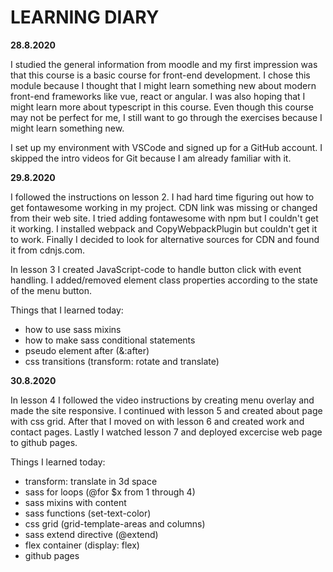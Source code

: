 # LEARNING DIARY

**28.8.2020**

I studied the general information from moodle and my first impression was that this course is a basic course for front-end development. I chose this module because I thought that I might learn something new about modern front-end frameworks like vue, react or angular. I was also hoping that I might learn more about typescript in this course. Even though this course may not be perfect for me, I still want to go through the exercises because I might learn something new.

I set up my environment with VSCode and signed up for a GitHub account. I skipped the intro videos for Git because I am already familiar with it.

**29.8.2020**

I followed the instructions on lesson 2. I had hard time figuring out how to get fontawesome working in my project. CDN link was missing or changed from their web site. I tried adding fontawesome with npm but I couldn't get it working. I installed webpack and CopyWebpackPlugin but couldn't get it to work. Finally I decided to look for alternative sources for CDN and found it from cdnjs.com.

In lesson 3 I created JavaScript-code to handle button click with event handling. I added/removed element class properties according to the state of the menu button.

Things that I learned today:

- how to use sass mixins
- how to make sass conditional statements
- pseudo element after (&:after)
- css transitions (transform: rotate and translate)


**30.8.2020**

In lesson 4 I followed the video instructions by creating menu overlay and made the site responsive. I continued with lesson 5 and created about page with css grid. After that I moved on with lesson 6 and created work and contact pages. Lastly I watched lesson 7 and deployed excercise web page to github pages.

Things I learned today:

- transform: translate in 3d space
- sass for loops (@for $x from 1 through 4)
- sass mixins with content
- sass functions (set-text-color)
- css grid (grid-template-areas and columns)
- sass extend directive (@extend)
- flex container (display: flex)
- github pages
